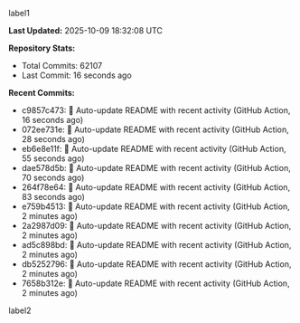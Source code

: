 
label1 
<!-- ACTIVITY_START -->
**Last Updated:** 2025-10-09 18:32:08 UTC

**Repository Stats:**
- Total Commits: 62107
- Last Commit: 16 seconds ago

**Recent Commits:**
- c9857c473: 🤖 Auto-update README with recent activity (GitHub Action, 16 seconds ago)
- 072ee731e: 🤖 Auto-update README with recent activity (GitHub Action, 28 seconds ago)
- eb6e8e11f: 🤖 Auto-update README with recent activity (GitHub Action, 55 seconds ago)
- dae578d5b: 🤖 Auto-update README with recent activity (GitHub Action, 70 seconds ago)
- 264f78e64: 🤖 Auto-update README with recent activity (GitHub Action, 83 seconds ago)
- e759b4513: 🤖 Auto-update README with recent activity (GitHub Action, 2 minutes ago)
- 2a2987d09: 🤖 Auto-update README with recent activity (GitHub Action, 2 minutes ago)
- ad5c898bd: 🤖 Auto-update README with recent activity (GitHub Action, 2 minutes ago)
- db5252796: 🤖 Auto-update README with recent activity (GitHub Action, 2 minutes ago)
- 7658b312e: 🤖 Auto-update README with recent activity (GitHub Action, 2 minutes ago)
<!-- ACTIVITY_END -->

label2
